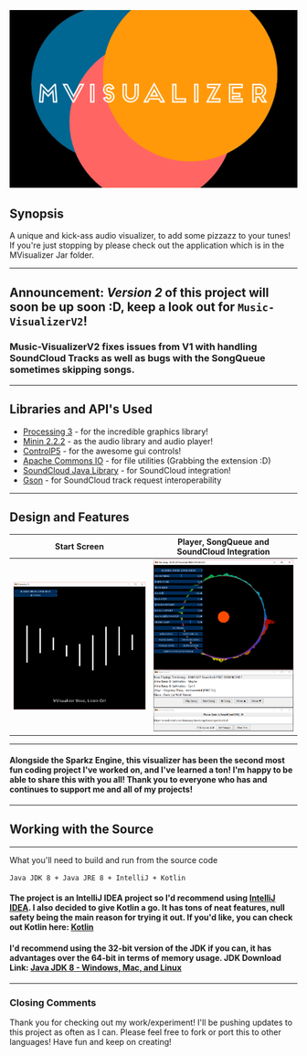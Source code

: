![](Resources/logo2.png?raw=true "MVisualizer Logo")
## Synopsis
A unique and kick-ass audio visualizer, to add some pizzazz to your tunes!
If you're just stopping by please check out the application which is in the MVisualizer Jar folder.

---

## Announcement: ***Version 2*** of this project will soon be up soon :D, keep a look out for ```Music-VisualizerV2```!
### Music-VisualizerV2 fixes issues from V1 with handling SoundCloud Tracks as well as bugs with the SongQueue sometimes skipping songs.

---

## Libraries and API's Used
- [Processing 3](https://processing.org/) - for the incredible graphics library!
- [Minin 2.2.2](http://code.compartmental.net/tools/minim/) - as the audio library and audio player!
- [ControlP5](http://www.sojamo.de/libraries/controlP5/) - for the awesome gui controls!
- [Apache Commons IO](https://commons.apache.org/proper/commons-io/) - for file utilities (Grabbing the extension :D)
- [SoundCloud Java Library](https://github.com/nok/soundcloud-java-library) - for SoundCloud integration!
- [Gson](https://github.com/google/gson) - for SoundCloud track request interoperability

---

## Design and Features
Start Screen             |  Player, SongQueue and SoundCloud Integration
:-------------------------:|:-------------------------:
![](Resources/mvisualizer_startscreen.PNG?raw=true "UI Design")  |  ![](Resources/mvisualizer_play-songqueue-soundcloud.PNG?raw=true "UI Design")

---

#### Alongside the Sparkz Engine, this visualizer has been the second most fun coding project I've worked on, and I've learned a ton! I'm happy to be able to share this with you all! Thank you to everyone who has and continues to support me and all of my projects!

---

## Working with the Source

---

What you'll need to build and run from the source code
```
Java JDK 8 + Java JRE 8 + IntelliJ + Kotlin
```
#### The project is an IntelliJ IDEA project so I'd recommend using [IntelliJ IDEA](https://www.jetbrains.com/idea/). I also decided to give Kotlin a go. It has tons of neat features, null safety being the main reason for trying it out. If you'd like, you can check out Kotlin here: [Kotlin](https://kotlinlang.org/?fromMenu)

#### I'd recommend using the 32-bit version of the JDK if you can, it has advantages over the 64-bit in terms of memory usage. JDK Download Link: [Java JDK 8 - Windows, Mac, and Linux](http://www.oracle.com/technetwork/java/javase/downloads/jdk8-downloads-2133151.html)

---

### Closing Comments
Thank you for checking out my work/experiment! I'll be pushing updates to this project as often as I can. Please feel free to fork or port this to other languages! Have fun and keep on creating!
